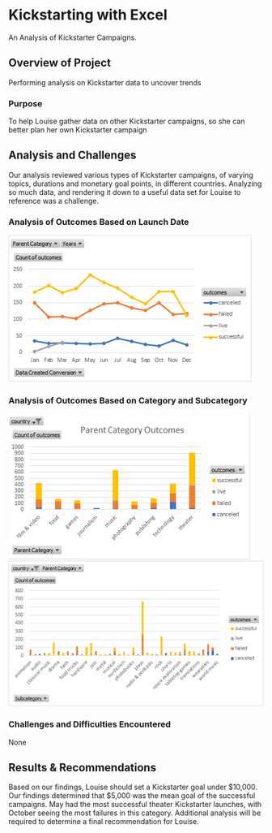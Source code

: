 # Kickstarting with Excel
An Analysis of Kickstarter Campaigns.

## Overview of Project
Performing analysis on Kickstarter data to uncover trends

### Purpose
To help Louise gather data on other Kickstarter campaigns, so she can better plan her own Kickstarter campaign

## Analysis and Challenges
Our analysis reviewed various types of Kickstarter campaigns, of varying topics, durations and monetary goal points, in different countries. Analyzing so much data, and rendering it down to a useful data set for Louise to reference was a challenge.

### Analysis of Outcomes Based on Launch Date
![Outcomes_Based_On_LaunchDate](https://github.com/mcollmeyer8/kickstarter-analysis/blob/main/Outcomes_Based_On_LaunchDate.png)

### Analysis of Outcomes Based on Category and Subcategory
![Parent_Category_Outcomes_Chart](https://github.com/mcollmeyer8/kickstarter-analysis/blob/main/Parent_Category_Outcomes_Chart.png)
![Subcategory_Outcomes_Chart](https://github.com/mcollmeyer8/kickstarter-analysis/blob/main/Subcategory_Outcomes_Chart.png)

### Challenges and Difficulties Encountered
None

## Results & Recommendations
Based on our findings, Louise should set a Kickstarter goal under $10,000. Our findings determined that $5,000 was the mean goal of the successful campaigns.
May had the most successful theater Kickstarter launches, with October seeing the most failures in this category. 
Additional analysis will be required to determine a final recommendation for Louise.



